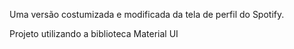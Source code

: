 Uma versão costumizada e modificada da tela de perfil do Spotify.

Projeto utilizando a biblioteca Material UI 
